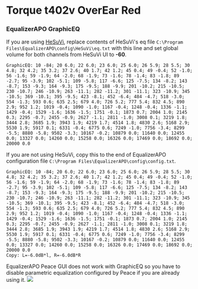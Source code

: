 # Torque t402v OverEar Red
### EqualizerAPO GraphicEQ
If you are using [HeSuVi](https://sourceforge.net/projects/hesuvi/), replace contents of HeSuVi's eq file `C:\Program Files\EqualizerAPO\config\HeSuVi\eq.txt` with this line and set global volume for both channels from HeSuVi UI to **-60**.
```
GraphicEQ: 10 -84; 20 6.0; 22 6.0; 23 6.0; 25 6.0; 26 5.9; 28 5.5; 30 4.8; 32 4.2; 35 3.2; 37 2.6; 40 1.7; 42 1.2; 45 0.4; 49 -0.4; 52 -1.0; 56 -1.6; 59 -1.9; 64 -2.0; 68 -1.9; 73 -1.6; 78 -1.4; 83 -1.8; 89 -2.7; 95 -3.9; 102 -5.1; 109 -5.8; 117 -6.6; 125 -7.5; 134 -8.2; 143 -8.7; 153 -9.3; 164 -9.3; 175 -9.5; 188 -9.9; 201 -10.2; 215 -10.5; 230 -10.7; 246 -10.9; 263 -11.1; 282 -11.2; 301 -11.1; 323 -10.9; 345 -10.5; 369 -10.1; 395 -9.5; 423 -8.1; 452 -6.4; 484 -4.7; 518 -3.0; 554 -1.3; 593 0.6; 635 2.5; 679 4.0; 726 5.2; 777 5.4; 832 4.5; 890 2.9; 952 1.2; 1019 -0.4; 1090 -1.0; 1167 -0.4; 1248 -0.4; 1336 -1.1; 1429 -0.4; 1529 -1.6; 1636 -1.5; 1751 -0.1; 1873 0.7; 2004 1.0; 2145 0.3; 2295 -0.7; 2455 -0.9; 2627 -1.1; 2811 -1.0; 3008 0.1; 3219 1.8; 3444 2.8; 3685 1.9; 3943 1.9; 4219 1.7; 4514 1.8; 4830 2.6; 5168 2.9; 5530 1.9; 5917 0.1; 6331 -0.4; 6775 0.6; 7249 -1.0; 7756 -3.4; 8299 -5.5; 8880 -5.8; 9502 -3.3; 10167 -0.2; 10879 0.0; 11640 0.0; 12455 0.0; 13327 0.0; 14260 0.0; 15258 0.0; 16326 0.0; 17469 0.0; 18692 0.0; 20000 0.0
```
If you are not using HeSuVi, copy this to the end of EqualizerAPO configuration file `C:\Program Files\EqualizerAPO\config\config.txt`.
```
GraphicEQ: 10 -84; 20 6.0; 22 6.0; 23 6.0; 25 6.0; 26 5.9; 28 5.5; 30 4.8; 32 4.2; 35 3.2; 37 2.6; 40 1.7; 42 1.2; 45 0.4; 49 -0.4; 52 -1.0; 56 -1.6; 59 -1.9; 64 -2.0; 68 -1.9; 73 -1.6; 78 -1.4; 83 -1.8; 89 -2.7; 95 -3.9; 102 -5.1; 109 -5.8; 117 -6.6; 125 -7.5; 134 -8.2; 143 -8.7; 153 -9.3; 164 -9.3; 175 -9.5; 188 -9.9; 201 -10.2; 215 -10.5; 230 -10.7; 246 -10.9; 263 -11.1; 282 -11.2; 301 -11.1; 323 -10.9; 345 -10.5; 369 -10.1; 395 -9.5; 423 -8.1; 452 -6.4; 484 -4.7; 518 -3.0; 554 -1.3; 593 0.6; 635 2.5; 679 4.0; 726 5.2; 777 5.4; 832 4.5; 890 2.9; 952 1.2; 1019 -0.4; 1090 -1.0; 1167 -0.4; 1248 -0.4; 1336 -1.1; 1429 -0.4; 1529 -1.6; 1636 -1.5; 1751 -0.1; 1873 0.7; 2004 1.0; 2145 0.3; 2295 -0.7; 2455 -0.9; 2627 -1.1; 2811 -1.0; 3008 0.1; 3219 1.8; 3444 2.8; 3685 1.9; 3943 1.9; 4219 1.7; 4514 1.8; 4830 2.6; 5168 2.9; 5530 1.9; 5917 0.1; 6331 -0.4; 6775 0.6; 7249 -1.0; 7756 -3.4; 8299 -5.5; 8880 -5.8; 9502 -3.3; 10167 -0.2; 10879 0.0; 11640 0.0; 12455 0.0; 13327 0.0; 14260 0.0; 15258 0.0; 16326 0.0; 17469 0.0; 18692 0.0; 20000 0.0
Copy: L=-6.0dB*l, R=-6.0dB*R
```
EqualizerAPO Peace GUI does not work with GraphicEQ so you have to disable parametric equalization configured by Peace if you are already using it.
![](https://raw.githubusercontent.com/jaakkopasanen/AutoEq/master/results/Sonoma%20Model%20One/innerfidelity/onear/Torque%20t402v%20OverEar%20Red/Torque%20t402v%20OverEar%20Red.png)
